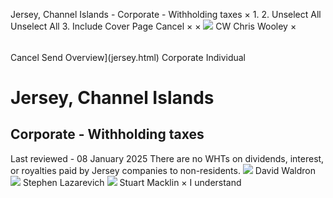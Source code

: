 Jersey, Channel Islands - Corporate - Withholding taxes
×
1.
2.
Unselect All
Unselect All
3.
Include Cover Page
Cancel
×
×
![](-/media/world-wide-tax-summaries/attachments/global---chris-wooley.ashx%3Frev=ac5e5f3223b34096b1afc2a6009c7320&revision=ac5e5f32-23b3-4096-b1af-c2a6009c7320&hash=859B7ADC84DC2CBEC9760E9E6EE7DE6D0A8BFCDF)
CW
Chris Wooley
×
######
Cancel
Send
Overview](jersey.html)
Corporate
Individual
# Jersey, Channel Islands
## Corporate - Withholding taxes
Last reviewed - 08 January 2025
There are no WHTs on dividends, interest, or royalties paid by Jersey companies to non-residents.
![](-/media/world-wide-tax-summaries/jerseydavid-waldronjerseychannelislandsdavidwaldronpng20210526143553025.ashx%3Frev=c613606ed0f648eea1d9af6544826572&revision=c613606e-d0f6-48ee-a1d9-af6544826572&hash=0FD27CB7E29D645E0568A947BB9F68E5133DECC0)
David Waldron
![](-/media/world-wide-tax-summaries/jerseystephen-lazarevichslwebp20231222061029024.ashx%3Frev=8734964588f64062afadc36869038417&revision=87349645-88f6-4062-afad-c36869038417&hash=EBE16F04BED10640B3487CF170A1EEBEA2FF4DD2)
Stephen Lazarevich
![](-/media/world-wide-tax-summaries/jerseystuart-macklinstuartjpg20231222061245701.ashx%3Frev=87267061b64f412bb0474bf1a4d6e635&revision=87267061-b64f-412b-b047-4bf1a4d6e635&hash=747D51DC46F2C9DAB11A65F52E8D7EA2BEBFD09C)
Stuart Macklin
×
I understand